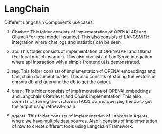 # LangChain
Different Langchain Components use cases.
1. Chatbot:
    This folder consists of implementation of OPENAI API and Ollama (For local model instance). This also consists of LANGSMITH integration where chat logs and statistics can be seen.

2. api:
    This folder consists of implementation of OPENAI API and Ollama (For local model instance). This also consists of LanfServe integration where api interaction with a simple frontend ui is demonstrated.

3. rag:
    This folder consists of implementation of OPENAI embeddings and Langchain document loader. This also consists of storing the vectors in chroma db and querying the db to get the output.

4. chain:
    This folder consists of implementation of OPENAI embeddings and Langchain's Retriever and Chains implementation. This also consists of storing the vectors in FAISS db and querying the db to get the output using retrieval-chain.

5. agents:
    This folder consists of implementation of Langchain Agents, where we have multiple data sources. Also it consists of implementation of how to create different tools using Langchain Framework.